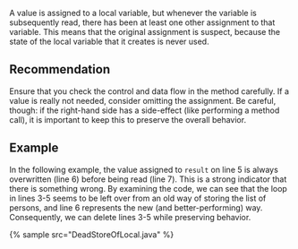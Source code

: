 A value is assigned to a local variable, but whenever the variable is subsequently read, there has been at least one other assignment to that variable. This means that the original assignment is suspect, because the state of the local variable that it creates is never used.


## Recommendation
Ensure that you check the control and data flow in the method carefully. If a value is really not needed, consider omitting the assignment. Be careful, though: if the right-hand side has a side-effect (like performing a method call), it is important to keep this to preserve the overall behavior.


## Example
In the following example, the value assigned to `result` on line 5 is always overwritten (line 6) before being read (line 7). This is a strong indicator that there is something wrong. By examining the code, we can see that the loop in lines 3-5 seems to be left over from an old way of storing the list of persons, and line 6 represents the new (and better-performing) way. Consequently, we can delete lines 3-5 while preserving behavior.

{% sample src="DeadStoreOfLocal.java" %}

